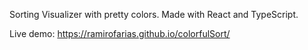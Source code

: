 Sorting Visualizer with pretty colors. Made with React and TypeScript.

Live demo: https://ramirofarias.github.io/colorfulSort/
